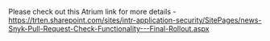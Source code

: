 Please check out this Atrium link for more details - https://trten.sharepoint.com/sites/intr-application-security/SitePages/news-Snyk-Pull-Request-Check-Functionality---Final-Rollout.aspx